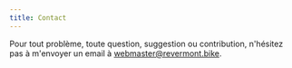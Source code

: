 ```yaml
---
title: Contact
---
```


Pour tout problème, toute question, suggestion ou contribution, n'hésitez pas à
m'envoyer un email à webmaster@revermont.bike.
